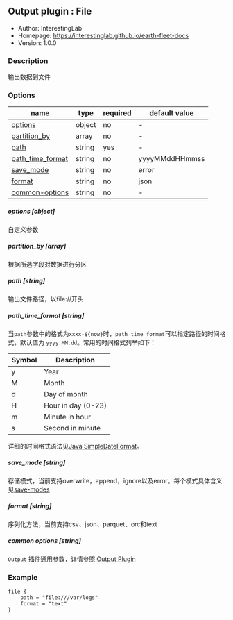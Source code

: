 ## Output plugin : File

* Author: InterestingLab
* Homepage: https://interestinglab.github.io/earth-fleet-docs
* Version: 1.0.0

### Description

输出数据到文件

### Options

| name | type | required | default value |
| --- | --- | --- | --- |
| [options](#options-object) | object | no | - |
| [partition_by](#partition_by-array) | array | no | - |
| [path](#path-string) | string | yes | - |
| [path_time_format](#path_time_format-string) | string | no | yyyyMMddHHmmss |
| [save_mode](#save_mode-string) | string | no | error |
| [format](#format-string) | string | no | json |
| [common-options](#common-options-string)| string | no | - |


##### options [object]

自定义参数

##### partition_by [array]

根据所选字段对数据进行分区

##### path [string]

输出文件路径，以file://开头

##### path_time_format [string]

当`path`参数中的格式为`xxxx-${now}`时，`path_time_format`可以指定路径的时间格式，默认值为 `yyyy.MM.dd`。常用的时间格式列举如下：

| Symbol | Description |
| --- | --- |
| y | Year |
| M | Month |
| d | Day of month |
| H | Hour in day (0-23) |
| m | Minute in hour |
| s | Second in minute |

详细的时间格式语法见[Java SimpleDateFormat](https://docs.oracle.com/javase/tutorial/i18n/format/simpleDateFormat.html)。

##### save_mode [string]

存储模式，当前支持overwrite，append，ignore以及error。每个模式具体含义见[save-modes](http://spark.apache.org/docs/2.2.0/sql-programming-guide.html#save-modes)

##### format [string]

序列化方法，当前支持csv、json、parquet、orc和text

##### common options [string]

`Output` 插件通用参数，详情参照 [Output Plugin](/zh-cn/v1/configuration/output-plugin)


### Example

```
file {
    path = "file:///var/logs"
    format = "text"
}
```
